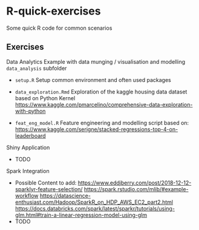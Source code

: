 # R-quick-exercises
Some quick R code for common scenarios

## Exercises

Data Analytics Example with data munging / visualisation and modelling
`data_analysis` subfolder
- `setup.R`
    Setup common environment and often used packages

- `data_exploration.Rmd`
    Exploration of the kaggle housing data dataset based on Python Kernel
    https://www.kaggle.com/pmarcelino/comprehensive-data-exploration-with-python


- `feat_eng_model.R`
    Feature engineering and modelling script based on:
    https://www.kaggle.com/serigne/stacked-regressions-top-4-on-leaderboard
    
Shiny Application
- TODO

Spark Integration
- Possible Content to add:
    https://www.eddjberry.com/post/2018-12-12-sparklyr-feature-selection/
    https://spark.rstudio.com/mlib/#example-workflow
    https://datascience-enthusiast.com/Hadoop/SparkR_on_HDP_AWS_EC2_part2.html
    https://docs.databricks.com/spark/latest/sparkr/tutorials/using-glm.html#train-a-linear-regression-model-using-glm
- TODO


